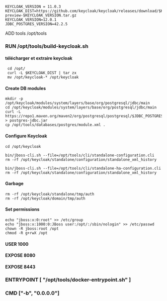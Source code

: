 ```
KEYCLOAK_VERSION = 11.0.3
KEYCLOAK_DIST=https://github.com/keycloak/keycloak/releases/download/$KEYCLOAK_VERSION/keycloak.x-preview-$KEYCLOAK_VERSION.tar.gz
KEYCLOAK_VERSION=12.0.1
JDBC_POSTGRES_VERSION=42.2.5
```
ADD tools /opt/tools

### RUN /opt/tools/build-keycloak.sh


#### télécharger et extraire keycloak
```
 cd /opt/
 curl -L $KEYCLOAK_DIST | tar zx
 mv /opt/keycloak-* /opt/keycloak
 ```
#### Create DB modules
```
mkdir -p /opt/keycloak/modules/system/layers/base/org/postgresql/jdbc/main
cd /opt/keycloak/modules/system/layers/base/org/postgresql/jdbc/main
curl -L https://repo1.maven.org/maven2/org/postgresql/postgresql/$JDBC_POSTGRES_VERSION/postgresql-$JDBC_POSTGRES_VERSION.jar > postgres-jdbc.jar
cp /opt/tools/databases/postgres/module.xml .
```
#### Configure Keycloak
```
cd /opt/keycloak

bin/jboss-cli.sh --file=/opt/tools/cli/standalone-configuration.cli
rm -rf /opt/keycloak/standalone/configuration/standalone_xml_history

bin/jboss-cli.sh --file=/opt/tools/cli/standalone-ha-configuration.cli
rm -rf /opt/keycloak/standalone/configuration/standalone_xml_history
```

#### Garbage
```
rm -rf /opt/keycloak/standalone/tmp/auth
rm -rf /opt/keycloak/domain/tmp/auth
```
#### Set permissions 
```
echo "jboss:x:0:root" >> /etc/group
echo "jboss:x:1000:0:JBoss user:/opt/:/sbin/nologin" >> /etc/passwd
chown -R jboss:root /opt
chmod -R g+rwX /opt
```


#### USER 1000

#### EXPOSE 8080
#### EXPOSE 8443

### ENTRYPOINT [ "/opt/tools/docker-entrypoint.sh" ]
### CMD ["-b", "0.0.0.0"]
